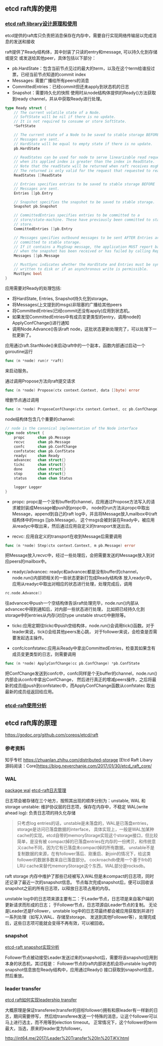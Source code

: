 
## etcd raft库的使用

### [etcd raft library设计原理和使用](http://www.cnblogs.com/foxmailed/p/7137431.html)

etcd提供的raft库只负责把消息保存在内存中，需要自行实现网络传输层以完成消息的发送和接收

raft提供了Ready结构体，其中封装了只读的entry和message, 可以持久化到存储或提交
或发送给其他peer，具体包括以下部分：
- pb.HardState：包含当前节点见过的最大的term，以及在这个term给谁投过票，已经当前节点知道的commit index
- Messages: 需要广播给所有peers的消息
- CommittedEntries：已经commit但还未apply到状态机的日志
- Snapshot：需要持久化的快照
使用时从node结构体提供的Ready()方法获取到ready channel，并从中获取Ready进行处理。
```go
type Ready struct {
    // The current volatile state of a Node.
    // SoftState will be nil if there is no update.
    // It is not required to consume or store SoftState.
    *SoftState

    // The current state of a Node to be saved to stable storage BEFORE
    // Messages are sent.
    // HardState will be equal to empty state if there is no update.
    pb.HardState

    // ReadStates can be used for node to serve linearizable read requests locally
    // when its applied index is greater than the index in ReadState.
    // Note that the readState will be returned when raft receives msgReadIndex.
    // The returned is only valid for the request that requested to read.
    ReadStates []ReadState

    // Entries specifies entries to be saved to stable storage BEFORE
    // Messages are sent.
    Entries []pb.Entry

    // Snapshot specifies the snapshot to be saved to stable storage.
    Snapshot pb.Snapshot

    // CommittedEntries specifies entries to be committed to a
    // store/state-machine. These have previously been committed to stable
    // store.
    CommittedEntries []pb.Entry

    // Messages specifies outbound messages to be sent AFTER Entries are
    // committed to stable storage.
    // If it contains a MsgSnap message, the application MUST report back to raft
    // when the snapshot has been received or has failed by calling ReportSnapshot.
    Messages []pb.Message

    // MustSync indicates whether the HardState and Entries must be synchronously
    // written to disk or if an asynchronous write is permissible.
    MustSync bool
}
```

应用需要对Ready的处理包括:
- 将HardState, Entries, Snapshot持久化到storage。
- 将Messages(上文提到的msgs)非阻塞的广播给其他peers
- 将CommittedEntries(已经commit还没有apply)应用到状态机。
- 如果发现CommittedEntries中有成员变更类型的entry，调用node的ApplyConfChange()进行通知
- 调用Node.Advance()告诉raft node，这批状态更新处理完了，可以处理下一批更新了。

应用通过raft.StartNode()来启动raft中的一个副本，函数内部通过启动一个goroutine运行
```go
func (n *node) run(r *raft)
```
来启动服务。


通过调用Propose方法向raft提交请求
```go
func (n *node) Propose(ctx context.Context, data []byte) error
```


增删节点通过调用
```go
func (n *node) ProposeConfChange(ctx context.Context, cc pb.ConfChange) error
```

node结构体包含几个重要的channel:
```go
// node is the canonical implementation of the Node interface
type node struct {
    propc      chan pb.Message
    recvc      chan pb.Message
    confc      chan pb.ConfChange
    confstatec chan pb.ConfState
    readyc     chan Ready
    advancec   chan struct{}
    tickc      chan struct{}
    done       chan struct{}
    stop       chan struct{}
    status     chan chan Status

    logger Logger
}
```

- propc: propc是一个没有buffer的channel，应用通过Propose方法写入的请求被封装成Message被push到propc中，
node的run方法从propc中取出Message，append到自己的raft log中，并且将Message放入mailbox中(raft结构体中的msgs []pb.Message)，
这个msgs会被封装在Ready中，被应用从readyc中取出来，然后通过应用自定义的transport发送出去。

- recvc: 应用自定义的transport在收到Message后需要调用
```go
func (n *node) Step(ctx context.Context, m pb.Message) error
```
把Message放入recvc中，经过一些处理后，会把需要发送的Message放入到对应peers的mailbox中。

- readyc/advancec: readyc和advancec都是没有buffer的channel，node.run()内部把相关的一些状态更新打包成Ready结构体
放入readyc中。应用从readyc中取出对相应的状态进行处理，处理完成后，调用
```go
rc.node.Advance()
```
往advancec中push一个空结构体告诉raft处理完毕，node.run()内部从advancec中得到通知后，对内部一些状态进行处理，
比如把已经持久化到storage中的entries从内存(对应type unstable struct)中删除等。

- tickc:应用定期往tickc中push空结构体，node.run()会调用tick()函数。对于leader来说，tick()会给其他peers发心跳，
对于follower来说，会检查是否需要发起选主操作。

- confc/confstatec:应用从Ready中拿出CommittedEntries，检查其如果含有成员变更类型的日志，则需要调用
```go
func (n *node) ApplyConfChange(cc pb.ConfChange) *pb.ConfState
```
把ConfChange发送到confc中，confc同样是个无buffer的channel，node.run()内部会从confc中拿出ConfChange，
然后进行真正的增减peers操作，之后将最新的成员组push到confstatec中，而ApplyConfChange函数从confstatec
取出最新的成员组返回给应用。



### [etcd-raft使用分析](http://www.opscoder.info/ectd-raft-example.html)




## etcd raft库的原理

https://godoc.org/github.com/coreos/etcd/raft

### 参考资料
知乎专栏 https://zhuanlan.zhihu.com/distributed-storage
[Etcd Raft Libary 源码阅读：Core]https://blog.neverchanje.com/2017/01/30/etcd_raft_core/

### WAL
[package wal](https://godoc.org/github.com/coreos/etcd/wal)
[etcd-raft日志管理](https://zhuanlan.zhihu.com/p/29692778)

日志项会被存储在三个地方，按照其出现的顺序分别为：unstable, WAL 和 storage
unstable: 维护协议层的日志项，保存在内存中，不稳定
WAL(write ahead log): 负责日志项的持久化存储

> 只考虑log entries的话，unstable是未落盘的，WAL是已落盘entries，storage是访问已落盘数据的interface，
具体实现上，一般是WAL加某种cache的实现。etcd自带的memoryStorage实现这个storage接口，但比较简单，是没有被
compact掉的已落盘entries在内存的一份拷贝，和传统意义cache不同，因为它有已落盘未compact掉的所有数据。
unstable不是复制数据的来源，在有follower落后、刚重启、新join的情况下，给这类follower的数据多数来自已落盘部分。
cockroachdb使用一个基于llrb的LRU cache来替代memoryStorage这个东西，WAL部分是rocksdb。

raft storage 内存中维护了那些已经被写入WAL但是未compact的日志项，同时还记录了最近一次的snapshot信息。
节点每次完成snapshot后，便可以回收该snapshot之前的所有日志项，以释放日志项占用的内存。

unstable log中的日志项来源主要有二：于Leader节点，日志项是来自客户端的更新请求而形成的日志；
于Follower节点，日志项源自Leader节点的复制。
无论是Leader还是Follower，unstable log中的日志项最终都会被应用获取到并进行一系列处理（如写入WAL、存储至storage、
发送到其他Follower等），处理完成后，这些日志项可能就会变得不再有效，可以被回收。


### snapshot

[etcd-raft snapshot实现分析](https://zhuanlan.zhihu.com/p/29865583)

Follower节点被动接受Leader发送过来的snapshot后，需要将该snapshot应用到本身的状态机，其过程是：
Follower节点的raft内部状态机会将unstable log中的snapshot信息放在Ready结构中，应用通过Ready()
接口获取到snapshot信息，然后重放。


### leader transfer
[etcd raft如何实现leadership transfer](https://zhuanlan.zhihu.com/p/27895034)

大概原理是保证transferee(transfer的目标follower)拥有和原leader有一样新的日志，期间需要停写，
然后给transferee发送一个特殊的消息，让这个follower可以马上进行选主，而不用等到election timeout。
正常情况下，这个follower的term最大，当选，原来的leader变为follower。


http://int64.me/2017/Leader%20Transfer%20In%20TiKV.html



